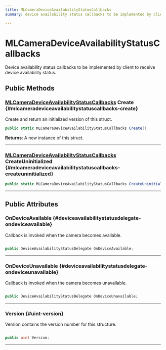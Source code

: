 ```yaml
---
title: MLCameraDeviceAvailabilityStatusCallbacks
summary: device availability status callbacks to be implemented by client to receive device availability status. 

---
```


# MLCameraDeviceAvailabilityStatusCallbacks




Device availability status callbacks to be implemented by client to receive device availability status.   





## Public Methods

### [MLCameraDeviceAvailabilityStatusCallbacks](/unity-api/api/UnityEngine.XR.MagicLeap/MLCamera/NativeBindings/UnityEngine.XR.MagicLeap.MLCamera.NativeBindings.MLCameraDeviceAvailabilityStatusCallbacks.md) Create {#mlcameradeviceavailabilitystatuscallbacks-create}

Create and return an initialized version of this struct. 

```csharp
public static MLCameraDeviceAvailabilityStatusCallbacks Create()
```






**Returns**: A new instance of this struct.



-----------

### [MLCameraDeviceAvailabilityStatusCallbacks](/unity-api/api/UnityEngine.XR.MagicLeap/MLCamera/NativeBindings/UnityEngine.XR.MagicLeap.MLCamera.NativeBindings.MLCameraDeviceAvailabilityStatusCallbacks.md) CreateUninitialized {#mlcameradeviceavailabilitystatuscallbacks-createuninitialized}

```csharp
public static MLCameraDeviceAvailabilityStatusCallbacks CreateUninitialized()
```






-----------

## Public Attributes

### OnDeviceAvailable {#deviceavailabilitystatusdelegate-ondeviceavailable}

Callback is invoked when the camera becomes available. 

```csharp

public DeviceAvailabilityStatusDelegate OnDeviceAvailable;

```






-----------

### OnDeviceUnavailable {#deviceavailabilitystatusdelegate-ondeviceunavailable}

Callback is invoked when the camera becomes unavailable. 

```csharp

public DeviceAvailabilityStatusDelegate OnDeviceUnavailable;

```






-----------

### Version {#uint-version}

Version contains the version number for this structure. 

```csharp

public uint Version;

```






-----------

